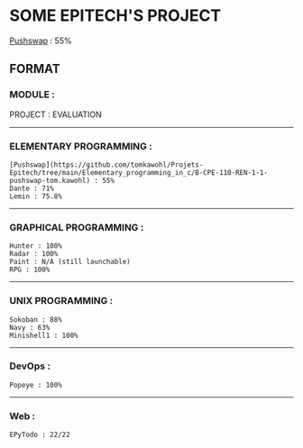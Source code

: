 # SOME EPITECH'S PROJECT

[Pushswap](https://github.com/tomkawohl/Projets-Epitech/tree/main/Elementary_programming_in_c/B-CPE-110-REN-1-1-pushswap-tom.kawohl) : 55%  

## FORMAT
### MODULE :  
PROJECT : EVALUATION  
  
***  
  
### ELEMENTARY PROGRAMMING :  
``` re  
[Pushswap](https://github.com/tomkawohl/Projets-Epitech/tree/main/Elementary_programming_in_c/B-CPE-110-REN-1-1-pushswap-tom.kawohl) : 55%  
Dante : 71%  
Lemin : 75.8%  
```  
***  
  
### GRAPHICAL PROGRAMMING :  
```  
Hunter : 100%  
Radar : 100%  
Paint : N/A (still launchable)  
RPG : 100%  
```  
***  
  
### UNIX PROGRAMMING :  
```  
Sokoban : 88%  
Navy : 63%  
Minishell1 : 100%  
```  
***
  
### DevOps :  
```  
Popeye : 100%  
```  
***  
  
### Web : 
```  
EPyTodo : 22/22  
```  
  